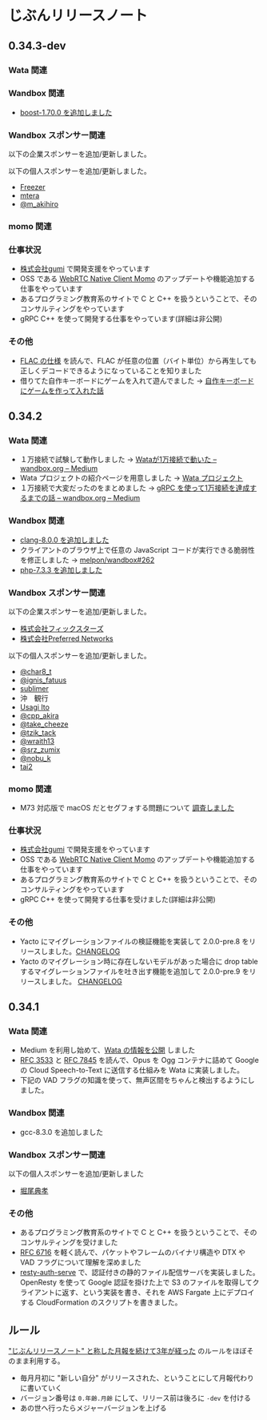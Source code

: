 # じぶんリリースノート

## 0.34.3-dev

### Wata 関連


### Wandbox 関連

- [boost-1.70.0 を追加しました](https://medium.com/wandbox-org/wandbox-%E3%81%AB-boost-1-70-0-%E3%82%92%E8%BF%BD%E5%8A%A0%E3%81%97%E3%81%9F-94f99ca4a6e1)

### Wandbox スポンサー関連

以下の企業スポンサーを追加/更新しました。


以下の個人スポンサーを追加/更新しました。

- [Freezer](https://mastodon.social/@Freezer)
- [mtera](https://twitter.com/tonakou)
- [@m_akihiro](https://twitter.com/m_akihiro)

### momo 関連

### 仕事状況

- [株式会社gumi](https://gu3.co.jp/) で開発支援をやっています
- OSS である [WebRTC Native Client Momo](https://github.com/shiguredo/momo) のアップデートや機能追加する仕事をやっています
- あるプログラミング教育系のサイトで C と C++ を扱うということで、そのコンサルティングをやっています
- gRPC C++ を使って開発する仕事をやっています(詳細は非公開)

### その他

- [FLAC の仕様](https://xiph.org/flac/format.html#format_overview) を読んで、FLAC が任意の位置（バイト単位）から再生しても正しくデコードできるようになっていることを知りました
- 借りてた自作キーボードにゲームを入れて遊んでました → [自作キーボードにゲームを作って入れた話](https://medium.com/@melpon/%E8%87%AA%E4%BD%9C%E3%82%AD%E3%83%BC%E3%83%9C%E3%83%BC%E3%83%89%E3%81%AB%E3%82%B2%E3%83%BC%E3%83%A0%E3%82%92%E4%BD%9C%E3%81%A3%E3%81%A6%E5%85%A5%E3%82%8C%E3%81%9F%E8%A9%B1-a4840a83518e)

## 0.34.2

### Wata 関連

- １万接続で試験して動作しました → [Wataが1万接続で動いた – wandbox.org – Medium](https://medium.com/wandbox-org/wata%E3%81%8C1%E4%B8%87%E6%8E%A5%E7%B6%9A%E3%81%A7%E5%8B%95%E3%81%84%E3%81%9F-7d9eab20a144)
- Wata プロジェクトの紹介ページを用意しました → [Wata プロジェクト](https://gist.github.com/melpon/8ba5197d71ece3b034abfcd0f7cb10db)
- １万接続で大変だったのをまとめました → [gRPC を使って1万接続を達成するまでの話 – wandbox.org – Medium](https://medium.com/wandbox-org/grpc-%E3%82%92%E4%BD%BF%E3%81%A3%E3%81%A61%E4%B8%87%E6%8E%A5%E7%B6%9A%E3%82%92%E9%81%94%E6%88%90%E3%81%99%E3%82%8B%E3%81%BE%E3%81%A7%E3%81%AE%E8%A9%B1-cf5cd310a71d)

### Wandbox 関連

- [clang-8.0.0 を追加しました](https://medium.com/wandbox-org/wandbox-%E3%81%AB-clang-8-0-0-%E3%82%92%E8%BF%BD%E5%8A%A0%E3%81%97%E3%81%BE%E3%81%97%E3%81%9F-9edf4cb7cec2)
- クライアントのブラウザ上で任意の JavaScript コードが実行できる脆弱性を修正しました → [melpon/wandbox#262](https://github.com/melpon/wandbox/issues/262)
- [php-7.3.3 を追加しました](https://medium.com/wandbox-org/wandbox-%E3%81%AB-php-7-3-3-%E3%82%92%E8%BF%BD%E5%8A%A0%E3%81%97%E3%81%BE%E3%81%97%E3%81%9F-1b5d9f32c569)

### Wandbox スポンサー関連

以下の企業スポンサーを追加/更新しました。

- [株式会社フィックスターズ](http://www.fixstars.com/)
- [株式会社Preferred Networks](https://www.preferred-networks.jp/)

以下の個人スポンサーを追加/更新しました。

- [@char8_t](https://twitter.com/char8_t)
- [@ignis_fatuus](https://twitter.com/ignis_fatuus)
- [sublimer](https://twitter.com/lz650sss)
- 沖　観行
- [Usagi Ito](https://twitter.com/USAGI_WRP)
- [@cpp_akira](https://twitter.com/cpp_akira)
- [@take_cheeze](https://github.com/take-cheeze)
- [@tzik_tack](https://twitter.com/tzik_tack)
- [@wraith13](https://twitter.com/wraith13)
- [@srz_zumix](https://twitter.com/srz_zumix)
- [@nobu_k](https://twitter.com/nobu_k)
- [tai2](https://blog.tai2.net/pages/about.html)

### momo 関連

- M73 対応版で macOS だとセグフォする問題について [調査しました](https://github.com/shiguredo/momo/pull/59#issuecomment-469357182)

### 仕事状況

- [株式会社gumi](https://gu3.co.jp/) で開発支援をやっています
- OSS である [WebRTC Native Client Momo](https://github.com/shiguredo/momo) のアップデートや機能追加する仕事をやっています
- あるプログラミング教育系のサイトで C と C++ を扱うということで、そのコンサルティングをやっています
- gRPC C++ を使って開発する仕事を受けました(詳細は非公開)

### その他

- Yacto にマイグレーションファイルの検証機能を実装して 2.0.0-pre.8 をリリースしました。[CHANGELOG](https://github.com/gumi/yacto/blob/master/CHANGELOG.md#200-pre8)
- Yacto のマイグレーション時に存在しないモデルがあった場合に drop table するマイグレーションファイルを吐き出す機能を追加して 2.0.0-pre.9 をリリースしました。 [CHANGELOG](https://github.com/gumi/yacto/blob/master/CHANGELOG.md#200-pre9)

## 0.34.1

### Wata 関連

- Medium を利用し始めて、[Wata の情報を公開](https://link.medium.com/UOpDBi2OqU) しました
- [RFC 3533](https://melpon.github.io/rfc/rfc3533.xml) と [RFC 7845](https://melpon.github.io/rfc/rfc7845.xml) を読んで、Opus を Ogg コンテナに詰めて Google の Cloud Speech-to-Text に送信する仕組みを Wata に実装しました。
- 下記の VAD フラグの知識を使って、無声区間をちゃんと検出するようにしました。

### Wandbox 関連

- gcc-8.3.0 を追加しました

### Wandbox スポンサー関連

以下の個人スポンサーを追加/更新しました

- [堀尾典孝](https://twitter.com/holyshared)

### その他

- あるプログラミング教育系のサイトで C と C++ を扱うということで、そのコンサルティングを受けました
- [RFC 6716](https://melpon.github.io/rfc/rfc6716.xml) を軽く読んで、パケットやフレームのバイナリ構造や DTX や VAD フラグについて理解を深めました
- [resty-auth-serve](https://github.com/melpon/resty-auth-serve) で、認証付きの静的ファイル配信サーバを実装しました。OpenResty を使って Google 認証を掛けた上で S3 のファイルを取得してクライアントに返す、という実装を書き、それを AWS Fargate 上にデプロイする CloudFormation のスクリプトを書きました。

## ルール

["じぶんリリースノート" と称した月報を続けて3年が経った](https://blog.a-know.me/entry/2019/02/02/214612) のルールをほぼそのまま利用する。

- 毎月月初に "新しい自分" がリリースされた、ということにして月報代わりに書いていく
- バージョン番号は `0.年齢.月齢` にして、リリース前は後ろに `-dev` を付ける
- あの世へ行ったらメジャーバージョンを上げる
